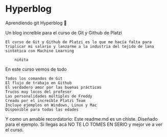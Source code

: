 # Hyperblog
Aprendiendo git
Hyperblog 💚

Un blog increíble para el curso de Git y Github de Platzi

    El curso de Git y Github de Platzi es lo que me hacía falta para triplicar mi salario y lanzarme a la industria del tejido de lana sintética con Machine Learning

        niñita

En este curso vemos de todo

    Todos los comandos de Git
    El flujo de trabajo en Github
    El verdadero amor por las buenas prácticas
    Trucos muy locos del profesor
    Las personalidades múltiples de Freddy
    Creado por el increíble Platzi Team
    Incluye ejemplos en Windows, Linux y Mac
    Disponible para todas las edades

Y como un amable recordatorio: Este readme.md es un chiste. Diseñado para el ejemplo. Si llegas acá NO TE LO TOMES EN SERIO y mejor ve a ver el curso.